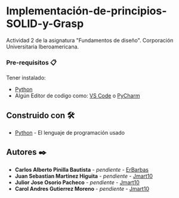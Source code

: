 # Implementación-de-principios-SOLID-y-Grasp

Actividad 2 de la asignatura "Fundamentos de diseño". Corporación Universitaria Iberoamericana.

### Pre-requisitos 📋

Tener instalado:
* [Python](https://www.python.org)
* Algún Editor de codigo como: [VS Code](https://code.visualstudio.com) o [PyCharm](https://www.jetbrains.com/es-es/pycharm/)

## Construido con 🛠️

* [Python](https://www.python.org) - El lenguaje de programación usado

## Autores ✒️

* **Carlos Alberto Pinilla Bautista** - *pendiente* - [ErBarbas](https://github.com/ErBarbas)
* **Juan Sebastian Martinez Higuita** - *pendiente* - [Jmart10](https://github.com/Jmart10)
* **Julior Jose Osorio Pacheco** - *pendiente* - [Jmart10](https://github.com/Jmart10)
* **Carol Andres Gutierrez Moreno** - *pendiente* - [Jmart10](https://github.com/Jmart10)
